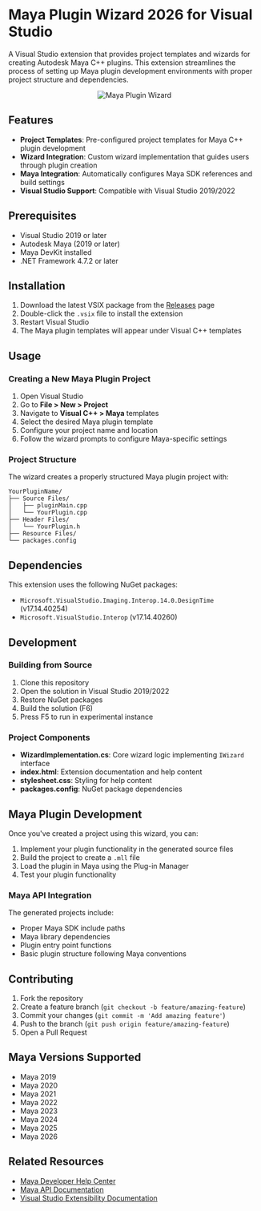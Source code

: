 # Maya Plugin Wizard 2026 for Visual Studio

A Visual Studio extension that provides project templates and wizards for creating Autodesk Maya C++ plugins. This extension streamlines the process of setting up Maya plugin development environments with proper project structure and dependencies.

<p align="center">
  <img src="https://github.com/user-attachments/assets/350b030a-1f7a-4864-ae02-0f91bad63cfa?raw=true" alt="Maya Plugin Wizard"/>
</p>

## Features

- **Project Templates**: Pre-configured project templates for Maya C++ plugin development
- **Wizard Integration**: Custom wizard implementation that guides users through plugin creation
- **Maya Integration**: Automatically configures Maya SDK references and build settings
- **Visual Studio Support**: Compatible with Visual Studio 2019/2022

## Prerequisites

- Visual Studio 2019 or later
- Autodesk Maya (2019 or later)
- Maya DevKit installed
- .NET Framework 4.7.2 or later

## Installation

1. Download the latest VSIX package from the [Releases](../../releases) page
2. Double-click the `.vsix` file to install the extension
3. Restart Visual Studio
4. The Maya plugin templates will appear under Visual C++ templates

## Usage

### Creating a New Maya Plugin Project

1. Open Visual Studio
2. Go to **File > New > Project**
3. Navigate to **Visual C++ > Maya** templates
4. Select the desired Maya plugin template
5. Configure your project name and location
6. Follow the wizard prompts to configure Maya-specific settings

### Project Structure

The wizard creates a properly structured Maya plugin project with:

```
YourPluginName/
├── Source Files/
│   ├── pluginMain.cpp
│   └── YourPlugin.cpp
├── Header Files/
│   └── YourPlugin.h
├── Resource Files/
└── packages.config
```

## Dependencies

This extension uses the following NuGet packages:

- `Microsoft.VisualStudio.Imaging.Interop.14.0.DesignTime` (v17.14.40254)
- `Microsoft.VisualStudio.Interop` (v17.14.40260)

## Development

### Building from Source

1. Clone this repository
2. Open the solution in Visual Studio 2019/2022
3. Restore NuGet packages
4. Build the solution (F6)
5. Press F5 to run in experimental instance

### Project Components

- **WizardImplementation.cs**: Core wizard logic implementing `IWizard` interface
- **index.html**: Extension documentation and help content
- **stylesheet.css**: Styling for help content
- **packages.config**: NuGet package dependencies

## Maya Plugin Development

Once you've created a project using this wizard, you can:

1. Implement your plugin functionality in the generated source files
2. Build the project to create a `.mll` file
3. Load the plugin in Maya using the Plug-in Manager
4. Test your plugin functionality

### Maya API Integration

The generated projects include:

- Proper Maya SDK include paths
- Maya library dependencies
- Plugin entry point functions
- Basic plugin structure following Maya conventions

## Contributing

1. Fork the repository
2. Create a feature branch (`git checkout -b feature/amazing-feature`)
3. Commit your changes (`git commit -m 'Add amazing feature'`)
4. Push to the branch (`git push origin feature/amazing-feature`)
5. Open a Pull Request

## Maya Versions Supported

- Maya 2019
- Maya 2020
- Maya 2021
- Maya 2022
- Maya 2023
- Maya 2024
- Maya 2025
- Maya 2026

## Related Resources

- [Maya Developer Help Center](https://help.autodesk.com/view/MAYADEV/2026/ENU/)
- [Maya API Documentation](https://help.autodesk.com/view/MAYADEV/2026/ENU/?guid=MAYA_API_REF_cpp_ref_index_html)
- [Visual Studio Extensibility Documentation](https://docs.microsoft.com/en-us/visualstudio/extensibility/)
